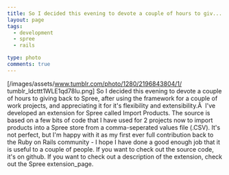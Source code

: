 ```yaml
---
title: So I decided this evening to devote a couple of hours to giv...
layout: page
tags:
  - development
  - spree
  - rails

type: photo
comments: true
---
```


[/images/assets/www.tumblr.com/photo/1280/2196843804/1/
tumblr_ldcttt1WLE1qd78lu.png]
So I decided this evening to devote a couple of hours to giving back to Spree,
after using the framework for a couple of work projects, and appreciating it
for it's flexibility and extensibility.Â 
I've developed an extension for Spree called Import Products. The source is
based on a few bits of code that I have used for 2 projects now to import
products into a Spree store from a comma-seperated values file (.CSV).
It's not perfect, but I'm happy with it as my first ever full contribution back
to the Ruby on Rails community - I hope I have done a good enough job that it
is useful to a couple of people.
If you want to check out the source code, it's on github.
If you want to check out a description of the extension, check out the Spree
extension_page.

